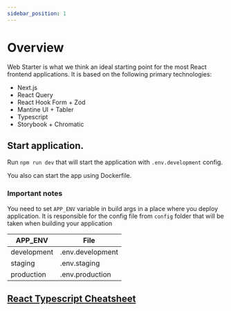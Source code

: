 ```yaml
---
sidebar_position: 1
---
```


# Overview

Web Starter is what we think an ideal starting point for the most React frontend applications. It is based on the following primary technologies:

- Next.js
- React Query
- React Hook Form + Zod
- Mantine UI + Tabler
- Typescript
- Storybook + Chromatic

## Start application.

Run ```npm run dev``` that will start the application with ```.env.development``` config.

You also can start the app using Dockerfile.

### Important notes

You need to set ```APP_ENV``` variable in build args in a place where you deploy application.
It is responsible for the config file from ```config``` folder that will be taken when building your application

| APP_ENV       | File              |
| ------------- |-------------------|
| development   | .env.development  |
| staging       | .env.staging      |
| production    | .env.production   |

## [React Typescript Cheatsheet](https://react-typescript-cheatsheet.netlify.app/docs/basic/setup/)
